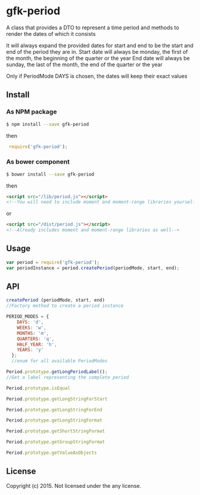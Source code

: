 # gfk-period 

A class that provides a DTO to represent a time period
and methods to render the dates of which it consists

It will always expand the provided dates for start and end to be the start and end of the
period they are in.
Start date will always be monday, the first of the month, the beginning of the quarter or the year
End date will always be sunday, the last of the month, the end of the quarter or the year

Only if PeriodMode DAYS is chosen, the dates will keep their exact values

## Install

### As NPM package
```bash
$ npm install --save gfk-period
```
then
```javascript
 require('gfk-period');
```

### As bower component
```bash
$ bower install --save gfk-period
```
then 
```html
<script src="/lib/period.js"></script>
<!--You will need to include moment and moment-range libraries yourself-->
```
or 
```html
<script src="/dist/period.js"></script>
<!--Already includes moment and moment-range libraries as well-->
```


## Usage

```javascript
var period = require('gfk-period');
var periodInstance = period.createPeriod(periodMode, start, end);
```

## API

```javascript
createPeriod (periodMode, start, end)
//Factory method to create a period instance
```

```javascript
PERIOD_MODES = {
    DAYS: 'd',
    WEEKS: 'w',
    MONTHS: 'm',
    QUARTERS: 'q',
    HALF_YEAR: 'h',
    YEARS: 'y'
  };
  //enum for all available PeriodModes
```

```javascript
Period.prototype.getLongPeriodLabel();
//Get a label representing the complete period
```

```javascript
Period.prototype.isEqual
```

```javascript
Period.prototype.getLongStringForStart
```

```javascript
Period.prototype.getLongStringForEnd
```

```javascript
Period.prototype.getLongStringFormat
```

```javascript
Period.prototype.getShortStringFormat
```

```javascript
Period.prototype.getGroupStringFormat
```

```javascript
Period.prototype.getValueAsObjects
```

## License

Copyright (c) 2015. Not licensed under the any license.
